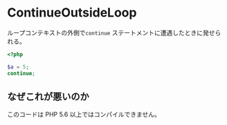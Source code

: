 # ContinueOutsideLoop

ループコンテキストの外側で`continue` ステートメントに遭遇したときに発せられる。

```php
<?php

$a = 5;
continue;
```

## なぜこれが悪いのか

このコードは PHP 5.6 以上ではコンパイルできません。
